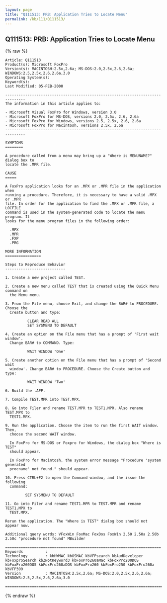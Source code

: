 ```yaml
---
layout: page
title: "Q111513: PRB: Application Tries to Locate Menu"
permalink: /kb/111/Q111513/
---
```


## Q111513: PRB: Application Tries to Locate Menu

{% raw %}

	Article: Q111513
	Product(s): Microsoft FoxPro
	Version(s): MACINTOSH:2.5x,2.6a; MS-DOS:2.0,2.5x,2.6,2.6a; WINDOWS:2.5,2.5x,2.6,2.6a,3.0
	Operating System(s): 
	Keyword(s): 
	Last Modified: 05-FEB-2000
	
	-------------------------------------------------------------------------------
	The information in this article applies to:
	
	- Microsoft Visual FoxPro for Windows, version 3.0 
	- Microsoft FoxPro for MS-DOS, versions 2.0, 2.5x, 2.6, 2.6a 
	- Microsoft FoxPro for Windows, versions 2.5, 2.5x, 2.6, 2.6a 
	- Microsoft FoxPro for Macintosh, versions 2.5x, 2.6a 
	-------------------------------------------------------------------------------
	
	SYMPTOMS
	========
	
	A procedure called from a menu may bring up a "Where is MENUNAME?" dialog box to
	locate the .MPR file.
	
	CAUSE
	=====
	
	A FoxPro application looks for an .MPX or .MPR file in the application when
	running a procedure. Therefore, it is necessary to have a valid .MPX or .MPR
	file. In order for the application to find the .MPX or .MPR file, a LOCFILE
	command is used in the system-generated code to locate the menu program. It
	looks for the menu program files in the following order:
	
	  .MPX
	  .MPR
	  .FXP
	  .PRG
	
	MORE INFORMATION
	================
	
	Steps to Reproduce Behavior
	---------------------------
	
	1. Create a new project called TEST.
	
	2. Create a new menu called TEST that is created using the Quick Menu command on
	  the Menu menu.
	
	3. From the File menu, choose Exit, and change the BAR# to PROCEDURE. Choose the
	  Create button and type:
	
	          CLEAR READ ALL
	          SET SYSMENU TO DEFAULT
	
	4. Create an option on the File menu that has a prompt of 'First wait window'.
	  Change BAR# to COMMAND. Type:
	
	          WAIT WINDOW 'One'
	
	5. Create another option on the File menu that has a prompt of 'Second wait
	  window'. Change BAR# to PROCEDURE. Choose the Create button and type:
	
	          WAIT WINDOW 'Two'
	
	6. Build the .APP.
	
	7. Compile TEST.MPR into TEST.MPX.
	
	8. Go into Filer and rename TEST.MPR to TEST1.MPR. Also rename TEST.MPX to
	  TEST1.MPX.
	
	9. Run the application. Choose the item to run the first WAIT window. Then,
	  choose the second WAIT window.
	
	  In FoxPro for MS-DOS or Foxpro for Windows, the dialog box "Where is TEST"
	  should appear.
	
	  In FoxPro for Macintosh, the system error message "Procedure 'system generated
	  procname' not found." should appear.
	
	10. Press CTRL+F2 to open the Command window, and the issue the following
	  command:
	
	         SET SYSMENU TO DEFAULT
	
	11. Go into Filer and rename TEST1.MPR to TEST.MPR and rename TEST1.MPX to
	  TEST.MPX.
	
	Rerun the application. The "Where is TEST" dialog box should not appear now.
	
	Additional query words: VFoxWin FoxMac FoxDos FoxWin 2.50 2.50a 2.50b 2.50c "procedure not found" MBuilder
	
	======================================================================
	Keywords          :  
	Technology        : kbHWMAC kbOSMAC kbVFPsearch kbAudDeveloper kbFoxproSearch kbZNotKeyword3 kbFoxPro260aMac kbFoxPro200DOS kbFoxPro260DOS kbFoxPro260aDOS kbFoxPro260 kbFoxPro250 kbFoxPro260a kbVFP300
	Version           : MACINTOSH:2.5x,2.6a; MS-DOS:2.0,2.5x,2.6,2.6a; WINDOWS:2.5,2.5x,2.6,2.6a,3.0
	
	=============================================================================
	

{% endraw %}
